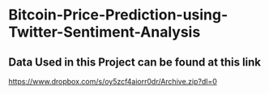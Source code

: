# Bitcoin-Price-Prediction-using-Twitter-Sentiment-Analysis
## Data Used in this Project can be found at this link
https://www.dropbox.com/s/oy5zcf4aiorr0dr/Archive.zip?dl=0

